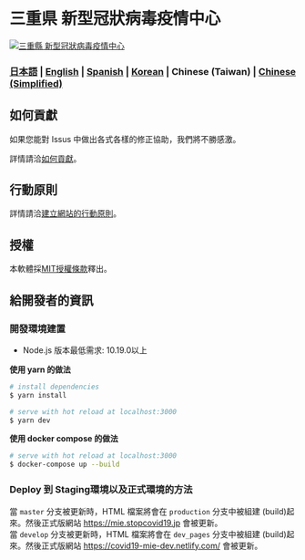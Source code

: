 # 三重県 新型冠狀病毒疫情中心


[![三重縣 新型冠狀病毒疫情中心](https://user-images.githubusercontent.com/47916753/76599982-6f25fd00-6549-11ea-9fcb-87034c0b68a5.png)](https://mie.stopcovid19.jp)

### [日本語](./README.md) | [English](./README_EN.md) | [Spanish](./README_ES.md) | [Korean](./README_KO.md) | Chinese (Taiwan) | [Chinese (Simplified)](./README_ZH_CN.md)

## 如何貢獻
如果您能對 Issus 中做出各式各樣的修正協助，我們將不勝感激。

詳情請洽[如何貢獻](./.github/CONTRIBUTING_ZH_TW.md)。


## 行動原則
詳情請洽[建立網站的行動原則](./.github/CODE_OF_CONDUCT_ZH_TW.md)。

## 授權
本軟體採[MIT授權條款](./LICENSE.txt)釋出。

## 給開發者的資訊

### 開發環境建置

- Node.js 版本最低需求: 10.19.0以上

**使用 yarn 的做法**
``` bash
# install dependencies
$ yarn install

# serve with hot reload at localhost:3000
$ yarn dev
```

**使用 docker compose 的做法**
```bash
# serve with hot reload at localhost:3000
$ docker-compose up --build
```

### Deploy 到 Staging環境以及正式環境的方法

當 `master` 分支被更新時，HTML 檔案將會在 `production` 分支中被組建 (build)起來。然後正式版網站 https://mie.stopcovid19.jp 會被更新。  
當 `develop` 分支被更新時，HTML 檔案將會在 `dev_pages` 分支中被組建 (build)起來。然後正式版網站 https://covid19-mie-dev.netlify.com/ 會被更新。


